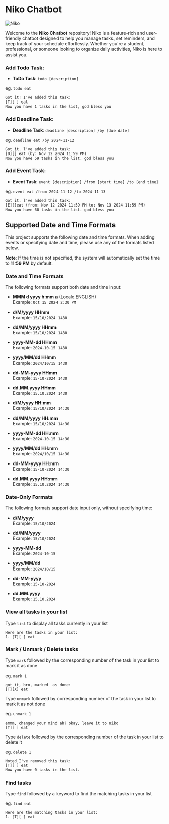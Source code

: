 # Niko Chatbot


![Niko](https://publicmain.github.io/ip/Ui.png?raw=true "Title")

Welcome to the **Niko Chatbot** repository! Niko is a feature-rich and user-friendly chatbot designed to help you manage tasks, set reminders, and keep track of your schedule effortlessly. Whether you're a student, professional, or someone looking to organize daily activities, Niko is here to assist you.


### Add Todo Task:

- **ToDo Task**: `todo [description]`

eg. `todo eat`
```
Got it! I've added this task:
[T][ ] eat
Now you have 1 tasks in the list, god bless you
```

### Add Deadline Task:

- **Deadline Task**: `deadline [description] /by [due date]`

eg. `deadline eat /by 2024-11-12`
```
Got it. l've added this task:
[D][] eat (by: Nov 12 2024 11:59 PM)
Now you have 59 tasks in the list. god bless you
```
### Add Event Task:

- **Event Task**: `event [description] /from [start time] /to [end time]`

eg. `event eat /from 2024-11-12 /to 2024-11-13`
```
Got it. l've added this task:
[E][]eat (from: Nov 12 2024 11:59 PM to: Nov 13 2024 11:59 PM)
Now you have 60 tasks in the list. god bless you
```
## Supported Date and Time Formats

This project supports the following date and time formats. When adding events or specifying date and time, please use any of the formats listed below.

**Note**: If the time is not specified, the system will automatically set the time to **11:59 PM** by default.

### Date and Time Formats

The following formats support both date and time input:

- **MMM d yyyy h:mm a** (Locale.ENGLISH)  
  Example: `Oct 15 2024 2:30 PM`

- **d/M/yyyy HHmm**  
  Example: `15/10/2024 1430`

- **dd/MM/yyyy HHmm**  
  Example: `15/10/2024 1430`

- **yyyy-MM-dd HHmm**  
  Example: `2024-10-15 1430`

- **yyyy/MM/dd HHmm**  
  Example: `2024/10/15 1430`

- **dd-MM-yyyy HHmm**  
  Example: `15-10-2024 1430`

- **dd.MM.yyyy HHmm**  
  Example: `15.10.2024 1430`

- **d/M/yyyy HH:mm**  
  Example: `15/10/2024 14:30`

- **dd/MM/yyyy HH:mm**  
  Example: `15/10/2024 14:30`

- **yyyy-MM-dd HH:mm**  
  Example: `2024-10-15 14:30`

- **yyyy/MM/dd HH:mm**  
  Example: `2024/10/15 14:30`

- **dd-MM-yyyy HH:mm**  
  Example: `15-10-2024 14:30`

- **dd.MM.yyyy HH:mm**  
  Example: `15.10.2024 14:30`

### Date-Only Formats

The following formats support date input only, without specifying time:

- **d/M/yyyy**  
  Example: `15/10/2024`

- **dd/MM/yyyy**  
  Example: `15/10/2024`

- **yyyy-MM-dd**  
  Example: `2024-10-15`

- **yyyy/MM/dd**  
  Example: `2024/10/15`

- **dd-MM-yyyy**  
  Example: `15-10-2024`

- **dd.MM.yyyy**  
  Example: `15.10.2024`

### View all tasks in your list

Type `list` to display all tasks currently in your list

```
Here are the tasks in your list:
1. [T][ ] eat
```

### Mark / Unmark / Delete tasks

Type `mark` followed by the corresponding number of the task in your list to mark it as done

eg. `mark 1`

```
got it, bro, marked  as done:
[T][X] eat
```

Type `unmark` followed by corresponding number of the task in your list to mark it as not done

eg. `unmark 1`

```
emmm, changed your mind ah? okay, leave it to niko
[T][ ] eat
```

Type `delete` followed by the corresponding number of the task in your list to delete it

eg. `delete 1`

```
Noted I've removed this task:
[T][ ] eat
Now you have 0 tasks in the list.
```

### Find tasks

Type `find` followed by a keyword to find the matching tasks in your list

eg. `find eat`

```
Here are the matching tasks in your list:
1. [T][ ] eat
```